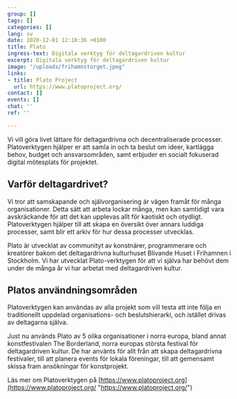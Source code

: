 ```yaml
---
group: []
tags: []
categories: []
lang: sv
date: 2020-12-01 12:10:36 +0100
title: Plato
ingress-text: Digitala verktyg för deltagardriven kultur
excerpt: Digitala verktyg för deltagardriven kultur
image: "/uploads/frihamnstorget.jpeg"
links:
- title: Plato Project
  url: https://www.platoproject.org/
contact: []
events: []
chat: ''
ref: ''

---
```

Vi vill göra livet lättare för deltagardrivna och decentraliserade processer. Platoverktygen hjälper er att samla in och ta beslut om ideer, kartlägga behov, budget och ansvarsområden, samt erbjuder en socialt fokuserad digital mötesplats för projektet.

## Varför deltagardrivet?

Vi tror att samskapande och självorganisering är vägen framåt för många organisationer. Detta sätt att arbeta lockar många, men kan samtidigt vara avskräckande för att det kan upplevas allt för kaotiskt och otydligt. Platoverktygen hjälper till att skapa en översikt över annars luddiga processer, samt blir ett arkiv för hur dessa processer utvecklas.

Plato är utvecklat av communityt av konstnärer, programmerare och kreatörer bakom det deltagardrivna kulturhuset Blivande Huset i Frihamnen i Stockholm. Vi har utvecklat Plato-verktygen för att vi själva har behövt dem under de många år vi har arbetat med deltagardriven kultur.

## Platos användningsområden

Platoverktygen kan användas av alla projekt som vill testa att inte följa en traditionellt uppdelad organisations- och beslutshierarki, och istället drivas av deltagarna själva.

Just nu används Plato av 5 olika organisationer i norra europa, bland annat konstfestivalen The Borderland, norra europas största festival för deltagardriven kultur. De har använts för allt från att skapa deltagardrivna festivaler, till att planera events för lokala föreningar, till att gemensamt skissa fram ansökningar för konstprojekt.

Läs mer om Platoverktygen på [https://www.platoproject.org](https://www.platoproject.org/ "https://www.platoproject.org/")